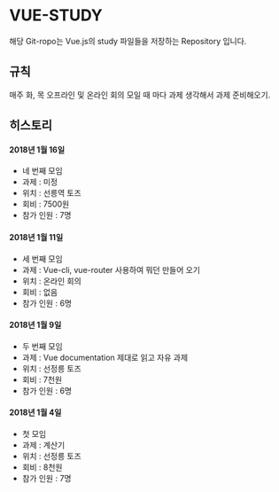# VUE-STUDY

해당 Git-ropo는 Vue.js의 study 파일들을 저장하는 Repository 입니다.

## 규칙

매주 화, 목 오프라인 및 온라인 회의
모일 때 마다 과제 생각해서 과제 준비해오기.

## 히스토리

#### 2018년 1월 16일
 - 네 번째 모임
 - 과제 : 미정
 - 위치 : 선릉역 토즈
 - 회비 : 7500원
 - 참가 인원 : 7명

#### 2018년 1월 11일
 - 세 번째 모임
 - 과제 : Vue-cli, vue-router 사용하여 뭐던 만들어 오기
 - 위치 : 온라인 회의
 - 회비 : 없음
 - 참가 인원 : 6명

#### 2018년 1월 9일
 - 두 번째 모임
 - 과제 : Vue documentation 제대로 읽고 자유 과제
 - 위치 : 선정릉 토즈
 - 회비 : 7천원
 - 참가 인원 : 6명

#### 2018년 1월 4일
 - 첫 모임
 - 과제 : 계산기
 - 위치 : 선정릉 토즈
 - 회비 : 8천원
 - 참가 인원 : 7명
